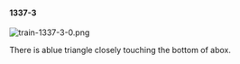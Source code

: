 #### 1337-3
![train-1337-3-0.png](https://github.com/lil-lab/nlvr/raw/master/nlvr/train/images/40/train-1337-3-0.png "train-1337-3-0.png")

There is ablue triangle closely touching the bottom of abox.